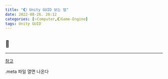 ```yaml
---
title: "🌔 Unity GUID 보는 법"
date: 2022-08-26. 20:12
categories: [⭐Computer,🌔Game-Engine]
tags: Unity GUID
---
```

## 💎

---

[참고](https://makaka.org/unity-tutorials/guid)

.meta 파일 열면 나온다
